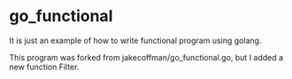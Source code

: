 # go_functional

It is just an example of how to write functional program using golang. 

This program was forked from jakecoffman/go_functional.go, but I added a new function Filter.
